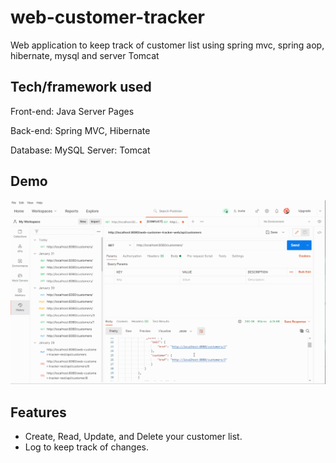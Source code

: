 # web-customer-tracker
Web application to keep track of customer list using spring mvc, spring aop, hibernate, mysql and server Tomcat 
## Tech/framework used

Front-end:
Java Server Pages

Back-end:
Spring MVC, Hibernate

Database:
MySQL
Server:
Tomcat

## Demo
<img src='https://github.com/DucPham17/cruddemo/blob/master/Spring%20Data%20REST.gif' title='Video Walkthrough' width='' alt='Video Walkthrough' />

## Features
- Create, Read, Update, and Delete your customer list.
- Log to keep track of changes.


